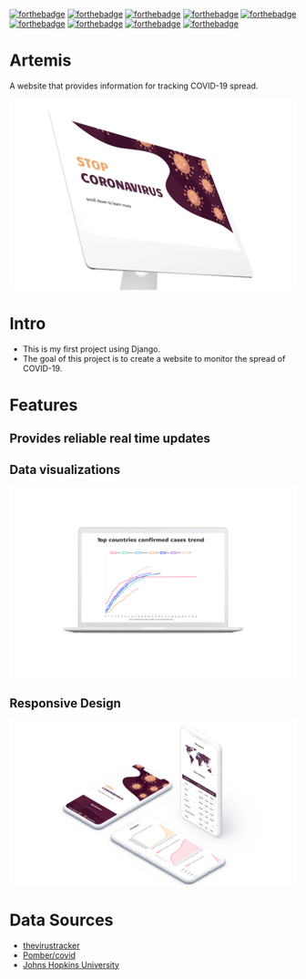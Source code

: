 [![forthebadge](http://forthebadge.com/images/badges/60-percent-of-the-time-works-every-time.svg)](http://forthebadge.com)
[![forthebadge](http://forthebadge.com/images/badges/built-by-developers.svg)](http://forthebadge.com)
[![forthebadge](http://forthebadge.com/images/badges/built-with-love.svg)](http://forthebadge.com)
[![forthebadge](http://forthebadge.com/images/badges/powered-by-electricity.svg)](http://forthebadge.com)
[![forthebadge](https://forthebadge.com/images/badges/made-with-python.svg)](https://forthebadge.com)
[![forthebadge](http://forthebadge.com/images/badges/uses-css.svg)](http://forthebadge.com)
[![forthebadge](http://forthebadge.com/images/badges/uses-git.svg)](http://forthebadge.com)
[![forthebadge](http://forthebadge.com/images/badges/uses-html.svg)](http://forthebadge.com)
[![forthebadge](https://forthebadge.com/images/badges/check-it-out.svg)](http://forthebadge.com)

# Artemis
A website that provides information for tracking COVID-19 spread.

<img src="https://github.com/eken25/Artemis/blob/master/res/landing.png"/> 

# Intro
* This is my first project using Django.
* The goal of this project is to create a website to monitor the spread of COVID-19.

# Features
## Provides reliable **real time** updates 
## Data visualizations
<img src="https://github.com/eken25/Artemis/blob/master/res/graphs.png"/> 

## Responsive Design
<img src="https://github.com/eken25/Artemis/blob/master/res/responsive.png"/> 

# Data Sources
* [thevirustracker](https://thevirustracker.com/)
* [Pomber/covid](https://github.com/pomber/covid19)
* [Johns Hopkins University](https://github.com/CSSEGISandData/COVID-19)
